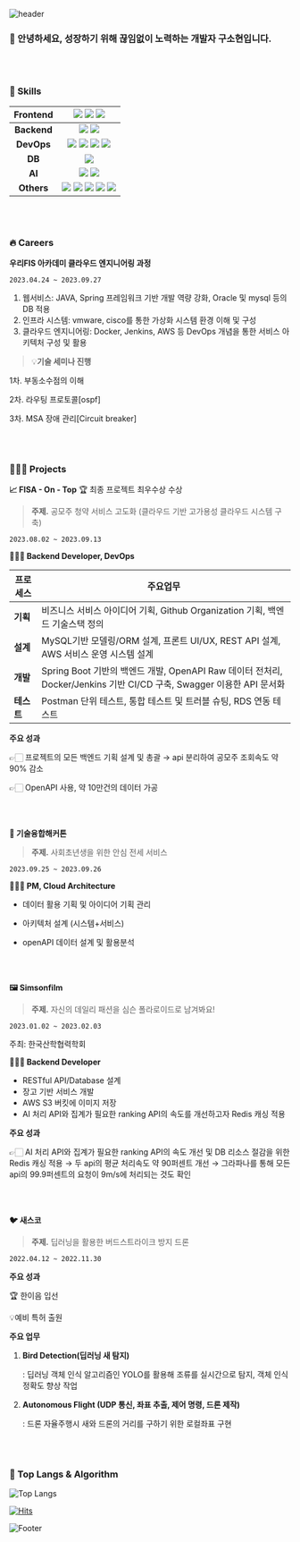 ![header](https://capsule-render.vercel.app/api?type=waving&color=9DCEFF&height=230&section=header&text=Hello%20World!&fontSize=60&animation=fadeIn&fontAlignY=38&desc=&fontColor=ffffff&descAlignY=51&descAlign=50)
  </a>
</p>

### 🙇 안녕하세요, 성장하기 위해 끊임없이 노력하는 개발자 구소현입니다.

<br>
<br>

<!-- Body -->


### 🦾 Skills
|Frontend| <img src="https://img.shields.io/badge/html5-E34F26.svg?&style=for-the-badge&logo=html5&logoColor=white"> <img src="https://img.shields.io/badge/css3-1572B6.svg?&style=for-the-badge&logo=css3&logoColor=white"> <img src="https://img.shields.io/badge/javascript-F7DF1E.svg?&style=for-the-badge&logo=javascript&logoColor=white">|
|:----------:|:-------------:|
|__Backend__|<img src="https://img.shields.io/badge/Django-092E20?style=for-the-badge&logo=django&logoColor=FFFFFF"/> <img src="https://img.shields.io/badge/Spring Boot-6DB33F?style=for-the-badge&logo=springboot&logoColor=FFFFFF"/>|
|__DevOps__|<img src="https://img.shields.io/badge/docker-2496ED.svg?style=for-the-badge&logo=docker&logoColor=white"> <img src="https://img.shields.io/badge/Amazon EC2-FF9900?style=for-the-badge&logo=Amazon%20EC2&logoColor=white"> <img src="https://img.shields.io/badge/AmazonS3-569A31?style=for-the-badge&logo=AmazonS3&logoColor=white"> <img src="https://img.shields.io/badge/aws-232F3E.svg?&style=for-the-badge&logo=amazonaws&logoColor=white">|
|__DB__|<img src="https://img.shields.io/badge/MySQL-4479A1?style=for-the-badge&logo=MySQL&logoColor=black">|
|__AI__|<img src="https://img.shields.io/badge/YOLOv5-00FFFF?style=for-the-badge&logo=YOLO&logoColor=black"> <img src="https://img.shields.io/badge/Colab-F9AB00?style=for-the-badge&logo=Google%20Colab&logoColor=white">|
|__Others__|<img src="https://img.shields.io/badge/Git-F05032?style=for-the-badge&logo=Git&logoColor=white"> <img src="https://img.shields.io/badge/Notion-000000?style=for-the-badge&logo=Notion&logoColor=white"> <img src="https://img.shields.io/badge/GitKraken-179287?style=for-the-badge&logo=GitKraken&logoColor=white"> <img src="https://img.shields.io/badge/Postman-FF6C37?style=for-the-badge&logo=Postman&logoColor=white"> <img src="https://img.shields.io/badge/github-181717?style=for-the-badge&logo=github&logoColor=white">|

<br>
<br>

### 🔥 Careers
**우리FIS 아카데미 클라우드 엔지니어링 과정**

`2023.04.24 ~ 2023.09.27`

1. 웹서비스: JAVA, Spring 프레임워크 기반 개발 역량 강화, Oracle 및 mysql 등의 DB 적용
2. 인프라 시스템: vmware, cisco를 통한 가상화 시스템 환경 이해 및 구성
3. 클라우드 엔지니어링: Docker, Jenkins, AWS 등 DevOps 개념을 통한 서비스 아키텍처 구성 및 활용


> 💡**기술 세미나 진행**
> 

1차. 부동소수점의 이해

2차. 라우팅 프로토콜[ospf]

3차. MSA 장애 관리[Circuit breaker]

<br>
<br>

### 👩🏻‍💻 Projects
**📈 FISA - On - Top**
  🏆 최종 프로젝트 최우수상 수상

> **주제.** 공모주 청약 서비스 고도화 (클라우드 기반 고가용성 클라우드 시스템 구축)
> 

`2023.08.02 ~ 2023.09.13`

**🧑🏼‍💻 Backend Developer,  DevOps**

| 프로세스 | 주요업무 |
| --- | --- |
| __기획__ | 비즈니스 서비스 아이디어 기획, Github Organization 기획, 백엔드 기술스택 정의 |
| __설계__ | MySQL기반 모델링/ORM 설계, 프론트 UI/UX, REST API 설계, AWS 서비스 운영 시스템 설계 |
| __개발__ | Spring Boot 기반의 백엔드 개발, OpenAPI Raw 데이터 전처리, Docker/Jenkins 기반 CI/CD 구축, Swagger 이용한 API 문서화 |
| __테스트__ | Postman 단위 테스트, 통합 테스트 및 트러블 슈팅, RDS 연동 테스트 |


**주요 성과**

👉🏻 프로젝트의 모든 백엔드 기획 설계 및 총괄 → api 분리하여 공모주 조회속도 약 90% 감소
    
👉🏻 OpenAPI 사용, 약 10만건의 데이터 가공

<br>
<br>
 
**💸 기술융합해커톤**
> **주제.** 사회초년생을 위한 안심 전세 서비스
> 

`2023.09.25 ~ 2023.09.26`

**🧑🏼‍💻 PM, Cloud Architecture**

- 데이터 활용 기획 및 아이디어 기획 관리

- 아키텍처 설계 (시스템+서비스)

- openAPI 데이터 설계 및 활용분석

<br>
<br>

**🖼️ Simsonfilm**

> **주제.**  자신의 데일리 패션을 심슨 폴라로이드로 남겨봐요!
> 

`2023.01.02 ~ 2023.02.03`

주최: 한국산학협력학회

**🧑🏼‍💻 Backend Developer**

- RESTful API/Database 설계
- 장고 기반 서비스 개발
- AWS S3 버킷에 이미지 저장
- AI 처리 API와 집계가 필요한 ranking API의 속도를 개선하고자 Redis 캐싱 적용

**주요 성과**

👉🏻 AI 처리 API와 집계가 필요한 ranking API의 속도 개선 및 DB 리소스 절감을 위한 Redis 캐싱 적용
 → 두 api의 평균 처리속도 약 90퍼센트 개선
 → 그라파나를 통해 모든 api의 99.9퍼센트의 요청이 9m/s에 처리되는 것도 확인

<br>
<br>

**🐦 새스코**

> **주제.** 딥러닝을 활용한 버드스트라이크 방지 드론
> 
`2022.04.12 ~ 2022.11.30`

**주요 성과**

  🏆 한이음 입선

  💡예비 특허 출원

**주요 업무**

1. **Bird Detection(딥러닝 새 탐지)**
    
    : 딥러닝 객체 인식 알고리즘인 YOLO를 활용해 조류를 실시간으로 탐지, 객체 인식 정확도 향상 작업
    
2. **Autonomous Flight (UDP 통신, 좌표 추출, 제어 명령, 드론 제작)**
    
    : 드론 자율주행시 새와 드론의 거리를 구하기 위한 로컬좌표 구현


<br>
<br>

### 🚌 Top Langs & Algorithm
![Top Langs](https://github-readme-stats.vercel.app/api/top-langs/?username=Sohyeon-Koo&layout=compact)
<!-- ![Sohyeon's github stats](https://github-readme-stats.vercel.app/api?username=Sohyeon-Koo&show_icons=true&theme=tokyonight) -->

[![Hits](https://hits.seeyoufarm.com/api/count/incr/badge.svg?url=https%3A%2F%2Fgithub.com%2FSohyeon-Koo&count_bg=%2379C83D&title_bg=%23555555&icon=&icon_color=%23E7E7E7&title=hits&edge_flat=false)](https://hits.seeyoufarm.com)

  ![Footer](https://capsule-render.vercel.app/api?type=waving&color=EAEAEA&height=100&section=footer)



</div>
